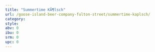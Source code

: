 ```yaml
---
title: "Summertime KÃ¶lsch"
url: /goose-island-beer-company-fulton-street/summertime-kaplsch/
category: 
style: 
abv: 0
ibu: 0
srm: 0
upc: 0
---
```


